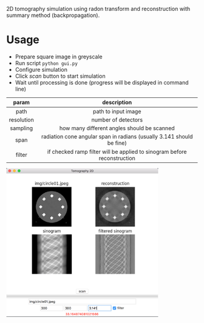 2D tomography simulation using radon transform and reconstruction with summary method (backpropagation).


# Usage

+ Prepare square image in greyscale
+ Run script `python gui.py`
+ Configure simulation
+ Click *scan* button to start simulation
+ Wait until processing is done (progress will be displayed in command line)


| param | description |
| :---: | :---------: |
| path | path to input image |
| resolution | number of detectors |
| sampling | how many different angles should be scanned |
| span | radiation cone angular span in radians (usually 3.141 should be fine) |
| filter | if checked ramp filter will be applied to sinogram before reconstruction |


<img src="https://github.com/buyuk-dev/tomography-2D/blob/master/screenshot.png" alt="screenshot" width="400">

